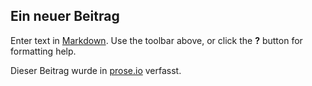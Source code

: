 ## Ein neuer Beitrag

Enter text in [Markdown](http://daringfireball.net/projects/markdown/). Use the toolbar above, or click the **?** button for formatting help.

Dieser Beitrag wurde in [prose.io](https://prose.io/) verfasst.